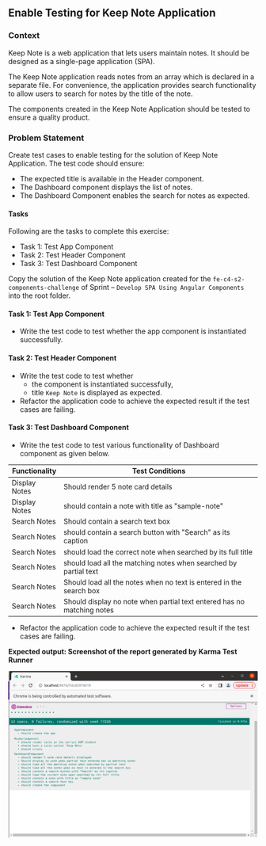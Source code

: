 ## Enable Testing for Keep Note Application

### Context

Keep Note is a web application that lets users maintain notes. It should be designed as a single-page application (SPA). ​

​The Keep Note application reads notes from an array which is declared in a separate file. For convenience, the application provides search functionality to allow users to search for notes by the title of the note. ​

​The components created in the Keep Note Application should be tested to ensure a quality product. ​

### Problem Statement

Create test cases to enable testing for the solution of Keep Note Application.​​
The test code should ensure: ​
  - The expected title is available in the Header component.  ​
  - The Dashboard component displays the list of notes.​
  - The Dashboard Component enables the search for notes as expected.​

#### Tasks

Following are the tasks to complete this exercise:​
- Task 1: Test App Component​
- Task 2: Test Header Component​
- Task 3: Test Dashboard Component

Copy the solution of the Keep Note application created for the `fe-c4-s2-components-challenge` of Sprint – `Develop SPA Using Angular Components` into the root folder.

#### Task 1: Test App Component
- Write the test code to test whether the app component is instantiated successfully.​

#### Task 2: Test Header Component​
- Write the test code to test whether ​
   - the component is instantiated successfully​,
   - title `Keep Note` is displayed as expected.​
- Refactor the application code to achieve the expected result if the test cases are failing.

#### Task 3: Test Dashboard Component​
- Write the test code to test various functionality of Dashboard component as given below.

|Functionality|Test Conditions|
|---|---|
|Display Notes|Should render 5 note card details​|
|Display Notes|should contain a note with title as "sample-note"|
|Search Notes|Should contain a search text box|
|Search Notes|should contain a search button with "Search" as its caption|
|Search Notes|should load the correct note when searched by its full title|
|Search Notes|should load all the matching notes when searched by partial text|
|Search Notes|Should load all the notes when no text is entered in the search box|
|Search Notes|Should display no note when partial text entered has no matching notes|

- Refactor the application code to achieve the expected result if the test cases are failing.

**Expected output: Screenshot of the report generated by Karma Test Runner**

![](./keep-note-test-report.png)